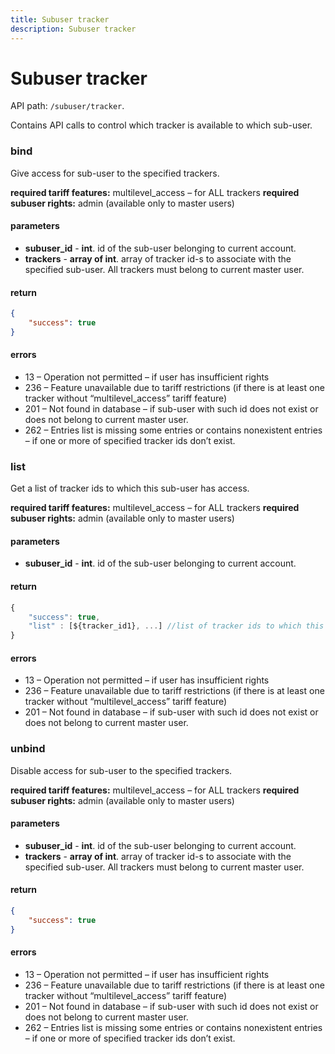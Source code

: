 ```yaml
---
title: Subuser tracker
description: Subuser tracker
---
```


# Subuser tracker

API path: `/subuser/tracker`.

Contains API calls to control which tracker is available to which sub-user.

### bind

Give access for sub-user to the specified trackers.

**required tariff features:** multilevel_access – for ALL trackers
**required subuser rights:** admin (available only to master users)

#### parameters
* **subuser_id** - **int**. id of the sub-user belonging to current account.
* **trackers** - **array of int**. array of tracker id-s to associate with the specified sub-user. All trackers must belong to current master user.

#### return

```json
{
    "success": true
}
```

#### errors
*   13 – Operation not permitted – if user has insufficient rights
*   236 – Feature unavailable due to tariff restrictions (if there is at least one tracker without “multilevel_access” tariff feature)
*   201 – Not found in database – if sub-user with such id does not exist or does not belong to current master user.
*   262 – Entries list is missing some entries or contains nonexistent entries – if one or more of specified tracker ids don’t exist.

### list

Get a list of tracker ids to which this sub-user has access.

**required tariff features:** multilevel_access – for ALL trackers
**required subuser rights:** admin (available only to master users)

#### parameters
* **subuser_id** - **int**. id of the sub-user belonging to current account.

#### return

```js
{
    "success": true,
    "list" : [${tracker_id1}, ...] //list of tracker ids to which this sub-user has acccess
}
```

#### errors
*   13 – Operation not permitted – if user has insufficient rights
*   236 – Feature unavailable due to tariff restrictions (if there is at least one tracker without “multilevel_access” tariff feature)
*   201 – Not found in database – if sub-user with such id does not exist or does not belong to current master user.

### unbind

Disable access for sub-user to the specified trackers.

**required tariff features:** multilevel_access – for ALL trackers
**required subuser rights:** admin (available only to master users)

#### parameters
* **subuser_id** - **int**. id of the sub-user belonging to current account.
* **trackers** - **array of int**. array of tracker id-s to associate with the specified sub-user. All trackers must belong to current master user.

#### return

```json
{
    "success": true
}
```

#### errors
*   13 – Operation not permitted – if user has insufficient rights
*   236 – Feature unavailable due to tariff restrictions (if there is at least one tracker without “multilevel_access” tariff feature)
*   201 – Not found in database – if sub-user with such id does not exist or does not belong to current master user.
*   262 – Entries list is missing some entries or contains nonexistent entries – if one or more of specified tracker ids don’t exist.

